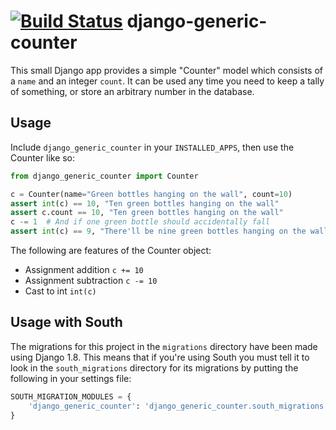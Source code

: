 [![Build Status](https://travis-ci.org/0x07Ltd/django-generic-counter.svg?branch=master)](https://travis-ci.org/0x07Ltd/django-generic-counter)
django-generic-counter
======================

This small Django app provides a simple "Counter" model which consists of a `name` and an integer
`count`. It can be used any time you need to keep a tally of something, or store an arbitrary number
in the database.

Usage
-----

Include `django_generic_counter` in your `INSTALLED_APPS`, then use the Counter like so:

```python
from django_generic_counter import Counter

c = Counter(name="Green bottles hanging on the wall", count=10)
assert int(c) == 10, "Ten green bottles hanging on the wall"
assert c.count == 10, "Ten green bottles hanging on the wall"
c -= 1  # And if one green bottle should accidentally fall
assert int(c) == 9, "There'll be nine green bottles hanging on the wall"
```

The following are features of the Counter object:
- Assignment addition `c += 10`
- Assignment subtraction `c -= 10`
- Cast to int `int(c)`

Usage with South
----------------

The migrations for this project in the `migrations` directory have been made using Django 1.8. This means that if you're using South you must tell it to look in the `south_migrations` directory for its migrations by putting the following in your settings file:

```python
SOUTH_MIGRATION_MODULES = {
    'django_generic_counter': 'django_generic_counter.south_migrations'
}
```
